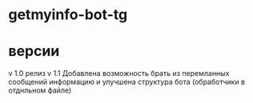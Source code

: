 # getmyinfo-bot-tg

# версии
v 1.0 релиз
v 1.1 Добавлена возможность брать из перемланных сообщений информацию и улучшена структура бота (обработчики в отднльном файле)

